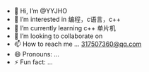 - 👋 Hi, I’m @YYJHO
- 👀 I’m interested in 编程，c语言，c++
- 🌱 I’m currently learning  c++ 单片机
- 💞️ I’m looking to collaborate on 
- 📫 How to reach me ...  317507360@qq.com
- 😄 Pronouns: ...
- ⚡ Fun fact: ...

<!---
YYJHO/YYJHO is a ✨ special ✨ repository because its `README.md` (this file) appears on your GitHub profile.
You can click the Preview link to take a look at your changes.
--->
